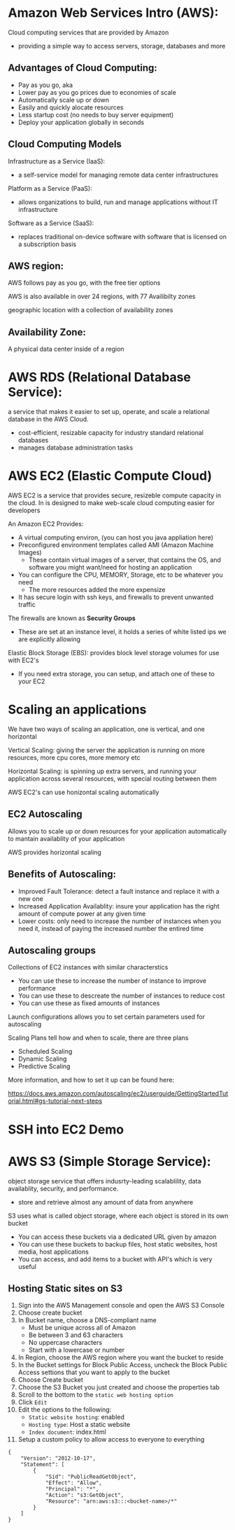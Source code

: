 # Amazon Web Services Intro (AWS):
Cloud computing services that are provided by Amazon
- providing a simple way to access servers, storage, databases and more

## Advantages of Cloud Computing:
- Pay as you go, aka
- Lower pay as you go prices due to economies of scale
- Automatically scale up or down
- Easily and quickly alocate resources
- Less startup cost (no needs to buy server equipment)
- Deploy your application globally in seconds

## Cloud Computing Models

Infrastructure as a Service (IaaS):
- a self-service model for managing remote data center infrastructures

Platform as a Service (PaaS):
- allows organizations to build, run and manage applications without IT infrastructure

Software as a Service (SaaS):
- replaces traditional on-device software with software that is licensed on a subscription basis

## AWS region:

AWS follows pay as you go, with the free tier options

AWS is also available in over 24 regions, with 77 Availibilty zones

geographic location with a collection of availability zones

## Availability Zone:
A physical data center inside of a region

# AWS RDS (Relational Database Service):
a service that makes it easier to set up, operate, and scale a relational database in the AWS Cloud.
- cost-efficient, resizable capacity for industry standard relational databases
- manages database administration tasks

# AWS EC2 (Elastic Compute Cloud)

AWS EC2 is a service that provides secure, resizeble compute capacity in the cloud. In is designed to make web-scale cloud computing easier for developers

An Amazon EC2 Provides:
- A virtual computing environ, (you can host you java appliation here)
- Preconfigured environment templates called AMI (Amazon Machine Images)
    - These contain virtual images of a server, that contains the OS, and software you might want/need for hosting an application
- You can configure the CPU, MEMORY, Storage, etc to be whatever you need
    - The more resources added the more expensize
- It has secure login with ssh keys, and firewalls to prevent unwanted traffic

The firewalls are known as **Security Groups**
- These are set at an instance level, it holds a series of white listed ips we are explicitly allowing

Elastic Block Storage (EBS): provides block level storage volumes for use with EC2's
- If you need extra storage, you can setup, and attach one of these to your EC2

# Scaling an applications

We have two ways of scaling an application, one is vertical, and one horizontal

Vertical Scaling: giving the server the application is running on more resources, more cpu cores, more memory etc

Horizontal Scaling: is spinning up extra servers, and running your application across several resources, with special routing between them

AWS EC2's can use honizontal scaling automatically

## EC2 Autoscaling

Allows you to scale up or down resources for your application automatically to mantain availablity of your application

AWS provides horizontal scaling

## Benefits of Autoscaling:
- Improved Fault Tolerance: detect a fault instance and replace it with a new one
- Increased Application Availablity: insure your application has the right amount of compute power at any given time
- Lower costs: only need to increase the number of instances when you need it, instead of paying the increased number the entired time

## Autoscaling groups
Collections of EC2 instances with similar characterstics
- You can use these to increase the number of instance to improve performance
- You can use these to descreate the number of instances to reduce cost
- You can use these as fixed amounts of instances

Launch configurations allows you to set certain parameters used for autoscaling

Scaling Plans tell how and when to scale, there are three plans
- Scheduled Scaling
- Dynamic Scaling
- Predictive Scaling

More information, and how to set it up can be found here:

https://docs.aws.amazon.com/autoscaling/ec2/userguide/GettingStartedTutorial.html#gs-tutorial-next-steps

# SSH into EC2 Demo

# AWS S3 (Simple Storage Service):
object storage service that offers indusrty-leading scalablility, data availablity, security, and performance.
- store and retrieve almost any amount of data from anywhere

S3 uses what is called object storage, where each object is stored in its own bucket
- You can access these buckets via a dedicated URL given by amazon
- You can use these buckets to backup files, host static websites, host media, host applications
- You can access, and add items to a bucket with API's which is very useful

## Hosting Static sites on S3

1. Sign into the AWS Management console and open the AWS S3 Console
2. Choose create bucket
3. In Bucket name, choose a DNS-compliant name
    - Must be unique across all of Amazon
    - Be between 3 and 63 characters
    - No uppercase characters
    - Start with a lowercase or number
4. In Region, choose the AWS region where you want the bucket to reside
5. In the Bucket settings for Block Public Access, uncheck the Block Public Access settions that you want to apply to the bucket
6. Choose Create bucket
7. Choose the S3 Bucket you just created and choose the properties tab
8. Scroll to the bottom to the `static web hosting option`
9. Click `Edit`
10. Edit the options to the following:
    - `Static website hosting`: enabled
    - `Hosting type`: Host a static website
    - `Index document`: index.html
11. Setup a custom policy to allow access to everyone to everything
```
{
    "Version": "2012-10-17",
    "Statement": [
        {
            "Sid": "PublicReadGetObject",
            "Effect": "Allow",
            "Principal": "*",
            "Action": "s3:GetObject",
            "Resource": "arn:aws:s3:::<bucket-name>/*"
        }
    ]
}
```